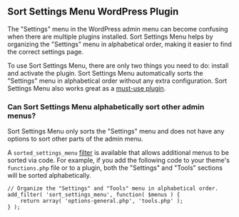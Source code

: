 ## Sort Settings Menu WordPress Plugin

The "Settings" menu in the WordPress admin menu can become confusing when there are multiple plugins installed. Sort Settings Menu helps by organizing the "Settings" menu in alphabetical order, making it easier to find the correct settings page.

To use Sort Settings Menu, there are only two things you need to do: install and activate the plugin. Sort Settings Menu automatically sorts the "Settings" menu in alphabetical order without any extra configuration. Sort Settings Menu also works great as a [must-use plugin](https://wordpress.org/documentation/article/must-use-plugins/).

### Can Sort Settings Menu alphabetically sort other admin menus?

Sort Settings Menu only sorts the "Settings" menu and does not have any options to sort other parts of the admin menu.

A `sorted_settings_menu` [filter](https://developer.wordpress.org/plugins/hooks/filters/) is available that allows additional menus to be sorted via code. For example, if you add the following code to your theme's `functions.php` file or to a plugin, both the "Settings" and "Tools" sections will be sorted alphabetically.

```
// Organize the "Settings" and "Tools" menu in alphabetical order.
add_filter( 'sort_settings_menu', function( $menus ) {
	return array( 'options-general.php', 'tools.php' );
} );
```
